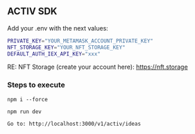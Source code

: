 ## ACTIV SDK

Add your .env with the next values:

```sh
PRIVATE_KEY="YOUR_METAMASK_ACCOUNT_PRIVATE_KEY"
NFT_STORAGE_KEY="YOUR_NFT_STORAGE_KEY"
DEFAULT_AUTH_IEX_API_KEY="xxx"
```

RE: NFT Storage (create your account here): https://nft.storage

### Steps to execute

```
npm i --force
```
```
npm run dev
```

```
Go to: http://localhost:3000/v1/activ/ideas
```